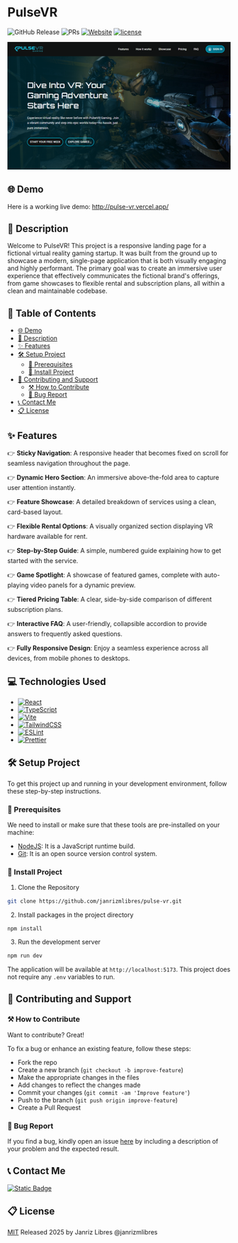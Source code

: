 # PulseVR

![GitHub Release](https://img.shields.io/github/v/release/janrizmlibres/pulse-vr?color=orange)
![PRs](https://img.shields.io/badge/PRs-welcome-ff69b4.svg?style=shields)
[![Website](https://img.shields.io/website?url=https%3A%2F%2Fpulse-vr.vercel.app%2F)](http://pulse-vr.vercel.app/)
[![license](https://img.shields.io/badge/license-MIT-blue.svg)](LICENSE)

![Hero Section](images/hero-new.png)

## 🌐 Demo

Here is a working live demo: http://pulse-vr.vercel.app/

## 📝 Description

Welcome to PulseVR! This project is a responsive landing page for a fictional virtual reality gaming startup. It was built from the ground up to showcase a modern, single-page application that is both visually engaging and highly performant. The primary goal was to create an immersive user experience that effectively communicates the fictional brand's offerings, from game showcases to flexible rental and subscription plans, all within a clean and maintainable codebase.

## 📖 Table of Contents

- [🌐 Demo](#-demo)
- [📝 Description](#-description)
- [✨ Features](#-features)
- [🛠️ Setup Project](#️-setup-project)
  - [🍴 Prerequisites](#-prerequisites)
  - [🚀 Install Project](#-install-project)
- [🤝 Contributing and Support](#-contributing-and-support)
  - [⚒️ How to Contribute](#️-how-to-contribute)
  - [📩 Bug Report](#-bug-report)
- [📞 Contact Me](#-contact-me)
- [📋 License](#-license)

## ✨ Features

👉 **Sticky Navigation**: A responsive header that becomes fixed on scroll for seamless navigation throughout the page.

👉 **Dynamic Hero Section**: An immersive above-the-fold area to capture user attention instantly.

👉 **Feature Showcase**: A detailed breakdown of services using a clean, card-based layout.

👉 **Flexible Rental Options**: A visually organized section displaying VR hardware available for rent.

👉 **Step-by-Step Guide**: A simple, numbered guide explaining how to get started with the service.

👉 **Game Spotlight**: A showcase of featured games, complete with auto-playing video panels for a dynamic preview.

👉 **Tiered Pricing Table**: A clear, side-by-side comparison of different subscription plans.

👉 **Interactive FAQ**: A user-friendly, collapsible accordion to provide answers to frequently asked questions.

👉 **Fully Responsive Design**: Enjoy a seamless experience across all devices, from mobile phones to desktops.

## 💻 Technologies Used

- [![React][React.js]][React-url]
- [![TypeScript][TypeScript]][TypeScript-url]
- [![Vite][Vite]][Vite-url]
- [![TailwindCSS][TailwindCSS]][TailwindCSS-url]
- [![ESLint][ESLint]][ESLint-url]
- [![Prettier][Prettier]][Prettier-url]

## 🛠️ Setup Project

To get this project up and running in your development environment, follow these step-by-step instructions.

### 🍴 Prerequisites

We need to install or make sure that these tools are pre-installed on your machine:

- [NodeJS](https://nodejs.org/en): It is a JavaScript runtime build.
- [Git](https://git-scm.com/downloads): It is an open source version control system.

### 🚀 Install Project

1. Clone the Repository

```bash
git clone https://github.com/janrizmlibres/pulse-vr.git
```

2. Install packages in the project directory

```
npm install
```

3. Run the development server

```bash
npm run dev
```

The application will be available at `http://localhost:5173`. This project does not require any `.env` variables to run.

## 🤝 Contributing and Support

### ⚒️ How to Contribute

Want to contribute? Great!

To fix a bug or enhance an existing feature, follow these steps:

- Fork the repo
- Create a new branch (`git checkout -b improve-feature`)
- Make the appropriate changes in the files
- Add changes to reflect the changes made
- Commit your changes (`git commit -am 'Improve feature'`)
- Push to the branch (`git push origin improve-feature`)
- Create a Pull Request

### 📩 Bug Report

If you find a bug, kindly open an issue [here](https://github.com/janrizmlibres/pulse-vr/issues/new) by including a description of your problem and the expected result.

## 📞 Contact Me

[![Static Badge](https://img.shields.io/badge/LinkedIn-janrizlibres-blue?style=flat&logo=linkedin&logoColor=%23b0c0c0&labelColor=%23363D44)
](https://www.linkedin.com/in/janrizlibres/)

## 📋 License

[MIT](https://choosealicense.com/licenses/mit/)
Released 2025 by Janriz Libres @janrizmlibres

[React.js]: https://img.shields.io/badge/react-%2320232a.svg?style=for-the-badge&logo=react&logoColor=%2361DAFB
[React-url]: https://react.dev/
[TypeScript]: https://img.shields.io/badge/typescript-%23007ACC.svg?style=for-the-badge&logo=typescript&logoColor=white
[TypeScript-url]: https://www.typescriptlang.org/
[Vite]: https://img.shields.io/badge/vite-%23646CFF.svg?style=for-the-badge&logo=vite&logoColor=white
[Vite-url]: https://vite.dev/
[TailwindCSS]: https://img.shields.io/badge/tailwindcss-%2338B2AC.svg?style=for-the-badge&logo=tailwind-css&logoColor=white
[TailwindCSS-url]: https://tailwindcss.com/
[ESLint]: https://img.shields.io/badge/ESLint-4B3263?style=for-the-badge&logo=eslint&logoColor=white
[ESLint-url]: https://eslint.org/
[Prettier]: https://img.shields.io/badge/prettier-%23F7B93E.svg?style=for-the-badge&logo=prettier&logoColor=black
[Prettier-url]: https://prettier.io/
